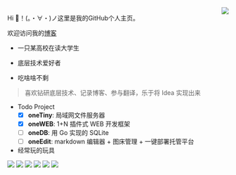 <!--
**TCP404/TCP404** is a ✨ _special_ ✨ repository because its `README.md` (this file) appears on your GitHub profile.

Here are some ideas to get you started:

- 🔭 I’m currently working on ...
- 🌱 I’m currently learning ...
- 👯 I’m looking to collaborate on ...
- 🤔 I’m looking for help with ...
- 💬 Ask me about ...
- 📫 How to reach me: ...
- 😄 Pronouns: ...
- ⚡ Fun fact: ...
-->
<a href="#">

<img align="right" src="https://github-readme-stats.vercel.app/api?username=TCP404&show_icons=true&hide_border=true&icon_color=1296db&title_color=1296db">

</a>

Hi 👋！(。・∀・)ノ这里是我的GitHub个人主页。

欢迎访问我的[博客](https://www.boii.xyz/)

* 一只某高校在读大学生

* 底层技术爱好者

* 吃啥啥不剩

> 喜欢钻研底层技术、记录博客、参与翻译，乐于将 Idea 实现出来

- Todo Project
  - [x] **oneTiny**: 局域网文件服务器
  - [x] **oneWEB**: 1+N 插件式 WEB 开发框架 
  - [ ] **oneDB**: 用 Go 实现的 SQLite
  - [ ] **oneEdit**: markdown 编辑器 + 图床管理 + 一键部署托管平台

- 经常玩的玩具

![](https://img.shields.io/badge/-Golang-00ADD8?style=flat-square&logo=Go&logoColor=fff)
![](https://img.shields.io/badge/-Clang-00599C?style=flat-square&logo=C&logoColor=fff)
![](https://img.shields.io/badge/-Python-3e74a2?style=flat-square&logo=Python&logoColor=fff)
![](https://img.shields.io/badge/-Java-ab7221?style=flat-square&logo=Java&logoColor=fff)
![](https://img.shields.io/badge/-Linux-000000?style=flat-square&logo=Linux&logoColor=fff)
![](https://img.shields.io/badge/-Windows-0078D6?style=flat-square&logo=Windows)
<!-- ![](https://img.shields.io/badge/-Docker-2496ED?style=flat-square&logo=Docker&logoColor=fff) -->


<!-- ![这是访问量计数，如果看不到请刷新](https://jwenjian-visitor-badge-5.glitch.me/badge?page_id=mzdluo123.mzdluo123.readme) -->
